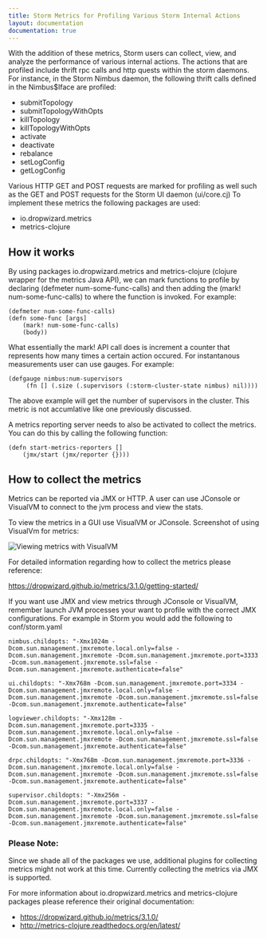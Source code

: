 ```yaml
---
title: Storm Metrics for Profiling Various Storm Internal Actions
layout: documentation
documentation: true
---
```


With the addition of these metrics, Storm users can collect, view, and analyze the performance of various internal actions.  The actions that are profiled include thrift rpc calls and http quests within the storm daemons. For instance, in the Storm Nimbus daemon, the following thrift calls defined in the Nimbus$Iface are profiled:

- submitTopology
- submitTopologyWithOpts
- killTopology
- killTopologyWithOpts
- activate
- deactivate
- rebalance
- setLogConfig
- getLogConfig

Various HTTP GET and POST requests are marked for profiling as well such as the GET and POST requests for the Storm UI daemon (ui/core.cj)
To implement these metrics the following packages are used: 
- io.dropwizard.metrics
- metrics-clojure

## How it works

By using packages io.dropwizard.metrics and metrics-clojure (clojure wrapper for the metrics Java API), we can mark functions to profile by declaring (defmeter num-some-func-calls) and then adding the (mark! num-some-func-calls) to where the function is invoked. For example:

    (defmeter num-some-func-calls)
    (defn some-func [args]
        (mark! num-some-func-calls)
        (body))
        
What essentially the mark! API call does is increment a counter that represents how many times a certain action occured.  For instantanous measurements user can use gauges.  For example: 

    (defgauge nimbus:num-supervisors
         (fn [] (.size (.supervisors (:storm-cluster-state nimbus) nil))))
         
The above example will get the number of supervisors in the cluster.  This metric is not accumlative like one previously discussed.

A metrics reporting server needs to also be activated to collect the metrics. You can do this by calling the following function:

    (defn start-metrics-reporters []
        (jmx/start (jmx/reporter {})))

## How to collect the metrics

Metrics can be reported via JMX or HTTP.  A user can use JConsole or VisualVM to connect to the jvm process and view the stats.

To view the metrics in a GUI use VisualVM or JConsole.  Screenshot of using VisualVm for metrics: 

![Viewing metrics with VisualVM](images/viewing_metrics_with_VisualVM.png)

For detailed information regarding how to collect the metrics please reference: 

https://dropwizard.github.io/metrics/3.1.0/getting-started/

If you want use JMX and view metrics through JConsole or VisualVM, remember launch JVM processes your want to profile with the correct JMX configurations.  For example in Storm you would add the following to conf/storm.yaml

    nimbus.childopts: "-Xmx1024m -Dcom.sun.management.jmxremote.local.only=false -Dcom.sun.management.jmxremote -Dcom.sun.management.jmxremote.port=3333  -Dcom.sun.management.jmxremote.ssl=false -Dcom.sun.management.jmxremote.authenticate=false"
    
    ui.childopts: "-Xmx768m -Dcom.sun.management.jmxremote.port=3334 -Dcom.sun.management.jmxremote.local.only=false -Dcom.sun.management.jmxremote -Dcom.sun.management.jmxremote.ssl=false -Dcom.sun.management.jmxremote.authenticate=false"
    
    logviewer.childopts: "-Xmx128m -Dcom.sun.management.jmxremote.port=3335 -Dcom.sun.management.jmxremote.local.only=false -Dcom.sun.management.jmxremote -Dcom.sun.management.jmxremote.ssl=false -Dcom.sun.management.jmxremote.authenticate=false"
    
    drpc.childopts: "-Xmx768m -Dcom.sun.management.jmxremote.port=3336 -Dcom.sun.management.jmxremote.local.only=false -Dcom.sun.management.jmxremote -Dcom.sun.management.jmxremote.ssl=false -Dcom.sun.management.jmxremote.authenticate=false"
   
    supervisor.childopts: "-Xmx256m -Dcom.sun.management.jmxremote.port=3337 -Dcom.sun.management.jmxremote.local.only=false -Dcom.sun.management.jmxremote -Dcom.sun.management.jmxremote.ssl=false -Dcom.sun.management.jmxremote.authenticate=false"

### Please Note:
Since we shade all of the packages we use, additional plugins for collecting metrics might not work at this time.  Currently collecting the metrics via JMX is supported.
   
For more information about io.dropwizard.metrics and metrics-clojure packages please reference their original documentation:
- https://dropwizard.github.io/metrics/3.1.0/
- http://metrics-clojure.readthedocs.org/en/latest/